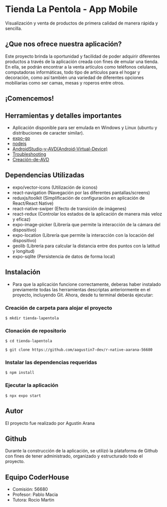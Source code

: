 # Tienda La Pentola - App Mobile

Visualización y venta de productos de primera calidad de manera rápida y sencilla.

## ¿Que nos ofrece nuestra aplicación?

Este proyecto brinda la oportunidad y facilidad de poder adquirir diferentes productos a través de la aplicación creada con fines de emular una tienda. En ella, se podrán encontrar a la venta artículos como teléfonos celulares, computadoras informáticas, todo tipo de artículos para el hogar y decoración, como así también una variedad de diferentes opciones mobiliarias como ser camas, mesas y roperos entre otros.

## ¡Comencemos!


## Herramientas y detalles importantes

* Aplicación disponible para ser emulada en Windows y Linux (ubuntu y distribuciones de caracter similar).
* [expo-go](https://docs.expo.dev/get-started/installation/)
* [nodejs](https://nodejs.org/en/download/)
* [AndroidStudio-y-AVD(Android-Virtual-Device)](https://docs.google.com/document/d/1ZAbj39pkRmFzL2KmW9jc9SuweyU_qDYdW9FxCKCFR5E/edit)
* [Troubleshooting](https://docs.google.com/document/d/1CQeclAW0M2IGJqZOvMwRQtobAyAci529AQ6K1LzbH98/edit)
* [Creación-de-AVD](https://developer.android.com/studio/run/managing-avds)

## Dependencias Utilizadas

* expo/vector-icons (Utilización de íconos)
* react-navigation (Navegación por las diferentes pantallas/screens)
* reduxjs/toolkit (Simplificación de configuración en aplicación de React/React Native)
* react-native-swiper (Efecto de transición de imágenes)
* react-redux (Controlar los estados de la aplicación de manera más veloz y eficaz)
* expo-image-picker (Librería que permite la interacción de la cámara del dispositivo)
* expo-location (Librería que permite la interacción con la locación del dispositivo)
* geolib (Librería para calcular la distancia entre dos puntos con la latitud y longitud)
* expo-sqlite (Persistencia de datos de forma local)


## Instalación

* Para que la aplicación funcione correctamente, deberas haber instalado previamente todas las herramientas descriptas anteriormente en el proyecto, incluyendo Git. Ahora, desde tu terminal deberás ejecutar:

### Creación de carpeta para alojar el proyecto
```
$ mkdir tienda-lapentola
```

### Clonación de repositorio 
```
$ cd tienda-lapentola
```
```
$ git clone https://github.com/aagustin7-dev/r-native-aarana-56680
```

### Instalar las dependencias requeridas
```
$ npm install
```

### Ejecutar la aplicación
```
$ npx expo start
```

## Autor

El proyecto fue realizado por Agustín Arana

## Github

Durante la construcción de la aplicación, se utilizó la plataforma de Github con fines de tener administrado, organizado y estructurado todo el proyecto.

## Equipo CoderHouse

* Comisión: 56680
* Profesor: Pablo Macia
* Tutora: Rocio Martin

